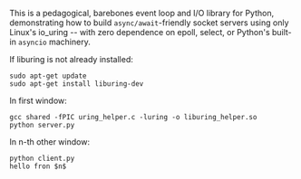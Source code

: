This is a pedagogical, barebones event loop and I/O library for Python, demonstrating how to build `async/await`-friendly socket servers using only Linux's io_uring -- with zero dependence on epoll, select, or Python's built-in `asyncio` machinery.

If liburing is not already installed:
```
sudo apt-get update
sudo apt-get install liburing-dev
```

In first window:
```
gcc shared -fPIC uring_helper.c -luring -o liburing_helper.so
python server.py
```

In n-th other window:
```
python client.py
hello fron $n$
```
